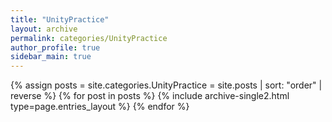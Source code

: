 ```yaml
---
title: "UnityPractice"
layout: archive
permalink: categories/UnityPractice
author_profile: true
sidebar_main: true
---
```


{% assign posts = site.categories.UnityPractice = site.posts | sort: "order" | reverse %}
{% for post in posts %}
    {% include archive-single2.html type=page.entries_layout %}
{% endfor %}